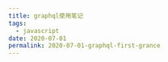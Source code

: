 ```yaml
---
title: graphql使用笔记
tags:
  - javascript
date: 2020-07-01
permalink: 2020-07-01-graphql-first-grance
---
```

